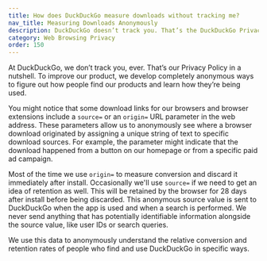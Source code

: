 ```yaml
---
title: How does DuckDuckGo measure downloads without tracking me?
nav_title: Measuring Downloads Anonymously
description: DuckDuckGo doesn’t track you. That’s the DuckDuckGo Privacy Policy in a nutshell.
category: Web Browsing Privacy
order: 150
---
```


At DuckDuckGo, we don’t track you, ever. That’s our Privacy Policy in a nutshell. To improve our product, we develop completely anonymous ways to figure out how people find our products and learn how they’re being used.

You might notice that some download links for our browsers and browser extensions include a `source=` or an `origin=` URL parameter in the web address. These parameters allow us to anonymously see where a browser download originated by assigning a unique string of text to specific download sources. For example, the parameter might indicate that the download happened from a button on our homepage or from a specific paid ad campaign.

Most of the time we use `origin=` to measure conversion and discard it immediately after install. Occasionally we'll use `source=` if we need to get an idea of retention as well. This will be retained by the browser for 28 days after install before being discarded. This anonymous source value is sent to DuckDuckGo when the app is used and when a search is performed. We never send anything that has potentially identifiable information alongside the source value, like user IDs or search queries.

We use this data to anonymously understand the relative conversion and retention rates of people who find and use DuckDuckGo in specific ways.
